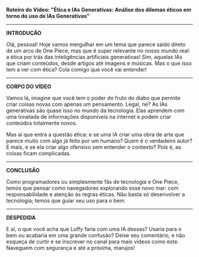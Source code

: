 **Roteiro do Vídeo: "Ética e IAs Generativas: Análise dos dilemas éticos em torno do uso de IAs Generativas"**

---

**INTRODUÇÃO**  

Olá, pessoal! Hoje vamos mergulhar em um tema que parece saído direto de um arco de One Piece, mas que é super relevante no nosso mundo real: a ética por trás das inteligências artificiais generativas! Sim, aquelas IAs que criam conteúdos, desde artigos até imagens e músicas. Mas o que isso tem a ver com ética? Cola comigo que você vai entender!

---

**CORPO DO VÍDEO**

Vamos lá, imagine que você tem o poder do fruto do diabo que permite criar coisas novas com apenas um pensamento. Legal, né? As IAs generativas são quase isso no mundo da tecnologia. Elas aprendem com uma tonelada de informações disponíveis na internet e podem criar conteúdos totalmente novos.

Mas aí que entra a questão ética: e se uma IA criar uma obra de arte que parece muito com algo já feito por um humano? Quem é o verdadeiro autor? E mais, e se ela criar algo ofensivo sem entender o contexto? Pois é, as coisas ficam complicadas.

---

**CONCLUSÃO**

Como programadores ou simplesmente fãs de tecnologia e One Piece, temos que pensar como navegadores explorando esse novo mar: com responsabilidade e atenção às regras éticas. Não basta só desenvolver a tecnologia; temos que guiar seu uso para o bem.

---

**DESPEDIDA**

E aí, o que você acha que Luffy faria com uma IA dessas? Usaria para o bem ou acabaria em uma grande confusão? Deixe seu comentário, e não esqueça de curtir e se inscrever no canal para mais vídeos como este. Naveguem com segurança e até a próxima, marujos!